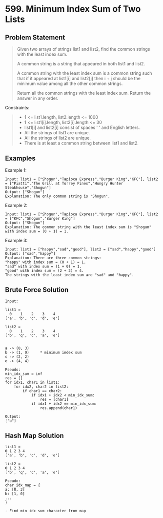# 599. Minimum Index Sum of Two Lists

## Problem Statement

> Given two arrays of strings list1 and list2, find the common strings with the least index sum.
>
> A common string is a string that appeared in both list1 and list2.
>
> A common string with the least index sum is a common string such that if it appeared at list1[i] and list2[j] then i + j should be the minimum value among all the other common strings.
>
> Return all the common strings with the least index sum. Return the answer in any order.

Constraints:

> - 1 <= list1.length, list2.length <= 1000
> - 1 <= list1[i].length, list2[i].length <= 30
> - list1[i] and list2[i] consist of spaces ' ' and English letters.
> - All the strings of list1 are unique.
> - All the strings of list2 are unique.
> - There is at least a common string between list1 and list2.

## Examples

Example 1:

```
Input: list1 = ["Shogun","Tapioca Express","Burger King","KFC"], list2 = ["Piatti","The Grill at Torrey Pines","Hungry Hunter Steakhouse","Shogun"]
Output: ["Shogun"]
Explanation: The only common string is "Shogun".
```

Example 2:

```
Input: list1 = ["Shogun","Tapioca Express","Burger King","KFC"], list2 = ["KFC","Shogun","Burger King"]
Output: ["Shogun"]
Explanation: The common string with the least index sum is "Shogun" with index sum = (0 + 1) = 1.
```

Example 3:

```
Input: list1 = ["happy","sad","good"], list2 = ["sad","happy","good"]
Output: ["sad","happy"]
Explanation: There are three common strings:
"happy" with index sum = (0 + 1) = 1.
"sad" with index sum = (1 + 0) = 1.
"good" with index sum = (2 + 2) = 4.
The strings with the least index sum are "sad" and "happy".
```

## Brute Force Solution

```
Input:

list1 =
  0    1    2    3    4
['a', 'b', 'c', 'd', 'e']

list2 =
  0    1    2    3    4
['b', 'q', 'c', 'a', 'e']


a -> (0, 3)
b -> (1, 0)     * minimum index sum
c -> (2, 2)
e -> (4, 4)

Pseudo:
min_idx_sum = inf
res = []
for idx1, char1 in list1:
    for idx2, char2 in list2:
        if char1 == char2:
            if idx1 + idx2 < min_idx_sum:
                res = [char1]
            if idx1 + idx2 == min_idx_sum:
                res.append(char1)

Output:
["b"]

```

## Hash Map Solution

```
list1 =
0 1 2 3 4
['a', 'b', 'c', 'd', 'e']

list2 =
0 1 2 3 4
['b', 'q', 'c', 'a', 'e']

Pseudo:
char_idx_map = {
a: [0, 3]
b: [1, 0]
...
}

- Find min idx sum character from map

```
